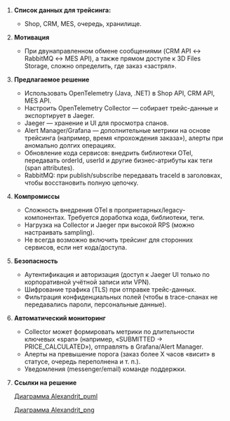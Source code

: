 
1. **Список данных для трейсинга:**
    - Shop, CRM, MES, очередь, хранилище.
      
2. **Мотивация**
   - При двунаправленном обмене сообщениями (CRM API ↔ RabbitMQ ↔ MES API), а также прямом доступе к 3D Files Storage, сложно определить, где заказ «застрял».

3. **Предлагаемое решение**
   - Использовать OpenTelemetry (Java, .NET) в Shop API, CRM API, MES API.
   - Настроить OpenTelemetry Collector — собирает трейс-данные и экспортирует в Jaeger.
   - Jaeger — хранение и UI для просмотра спанов.
   - Alert Manager/Grafana — дополнительные метрики на основе трейсинга (например, время «прохождения заказа»), алерты при аномально долгих операциях.
   - Обновление кода сервисов: внедрить библиотеки OTel, передавать orderId, userId и другие бизнес-атрибуты как теги (span attributes).
   - RabbitMQ: при publish/subscribe передавать traceId в заголовках, чтобы восстановить полную цепочку.

4. **Компромиссы**
   - Сложность внедрения OTel в проприетарных/legacy-компонентах. Требуется доработка кода, библиотеки, теги.
   - Нагрузка на Collector и Jaeger при высокой RPS (можно настраивать sampling).
   - Не всегда возможно включить трейсинг для сторонних сервисов, если нет кода/доступа.

5. **Безопасность**
   - Аутентификация и авторизация (доступ к Jaeger UI только по корпоративной учётной записи или VPN).
   - Шифрование трафика (TLS) при отправке трейс-данных.
   - Фильтрация конфиденциальных полей (чтобы в trace-спанах не передавались пароли, персональные данные).
     
6. **Автоматический мониторинг**
   - Collector может формировать метрики по длительности ключевых «span» (например, «SUBMITTED → PRICE_CALCULATED»), отправлять в Grafana/Alert Manager.
   - Алерты на превышение порога (заказ более X часов «висит» в статусе, очередь переполнена и т. п.).
   - Уведомления (messenger/email) команде поддержки.
  
7. **Ссылки на решение**
   
   [Диаграмма Alexandrit_puml](./AlexandritC4.puml)
   
   [Диаграмма Alexandrit_png](./Alexandrit.png)
   
